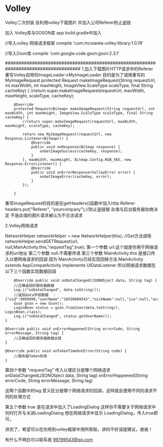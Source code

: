 # Volley
Volley二次封装 及利用volley下载图片 并加入公司Referer防止盗链

加入 Volley库与GOSON库
app  build.gradle中加入

  //导入volley 网络请求框架
  compile 'com.mcxiaoke.volley:library:1.0.19'
  
  //导入Gson库
  compile 'com.google.code.gson:gson:2.3.1'

####################################################################################
1.加入下载图片HTTP请求中的Referer
重写Volley自带的ImageLoader->MyImageLoader 目的是为了调用重写的MyImageRequest
protected Request<Bitmap> makeImageRequest(String requestUrl, int maxWidth, int maxHeight, ImageView.ScaleType scaleType, final String cacheKey) {
		//return super.makeImageRequest(requestUrl, maxWidth, maxHeight, scaleType, cacheKey);

		@Override
    	protected Request<Bitmap> makeImageRequest(String requestUrl, int maxWidth, int maxHeight, ImageView.ScaleType scaleType, final String cacheKey) {
    		//return super.makeImageRequest(requestUrl, maxWidth, maxHeight, scaleType, cacheKey);
    
    		return new MyImageRequest(requestUrl, new Response.Listener<Bitmap>() {
    			@Override
    			public void onResponse(Bitmap response) {
    				onGetImageSuccess(cacheKey, response);
    			}
    		}, maxWidth, maxHeight, Bitmap.Config.RGB_565, new Response.ErrorListener() {
    			@Override
    			public void onErrorResponse(VolleyError error) {
    				onGetImageError(cacheKey, error);
    			}
    		});
    
    	}
重写ImageRequest的目的是在getHeaders()函数中加入http Referer
headers.put("Referer", "yourcompany");//防止盗链接 此值与后台服务器协商决定 不是此值的图片请求被认为不合法请求

2.Volley网络请求

NetworkHelper networkHelper = new NetworkHelper(this);
//Get方法调用
networkHelper.sendGETRequest(url, null,MainActivity.this,"requestTag",true);
第一个参数 url:这个就是你用于网络请求的url地址
第二个参数 null:不需要传递
第三个参数 MainActivity.this 是接口传入以便网络请求的回调
因为 MainActivity已经实现回掉方法 MainActivity extends AppCompatActivity implements UIDataListener
所以网络请求数据在以下三个函数实现数据回调


		@Override public void onDataChanged(JSONObject data, String tag) {
		//正确返回的服务器数据
		Log.i("onDataChanged", data.toString());
		//返回data字段数据  ：{"uid":9999999,"userName":"18550009543","nickName":null,"ico":null,"accessToken":"123_test","regMsg":null}
		Gson gson = new Gson();
		LoginBean status = gson.fromJson(data.toString(), LoginBean.class);
		Log.i("onDataChanged", status.getUserName());
	}
	
	@Override public void onErrorHappened(String errorCode, String errorMessage, String tag) {
		//正确返回的服务器数据出错
	}
	
	@Override public void onTokenTimeOutError(String code) {
		//服务器Token失效
	}

第四个参数 "requestTag" 传入以便区分是哪个网络请求
onDataChanged(JSONObject data, String tag)
onErrorHappened(String errorCode, String errorMessage, String tag)

这两个函数中的tag 意义区分是哪个网络请求的回调，这样就会便用不同的请求不同的处理方式

第五个参数 true 是在请求中加入了LoadingDialog 这样你不需要关于网络请求中何时打开与关闭LoadingDialog
想在网络请求中显示 LoadingDialog，传入true即可。


讲完了，希望可以在你用到volley框架中用所帮助，讲的不好请提建议，谢谢！

有什么不明白可以联系我 99799543@qq.com

